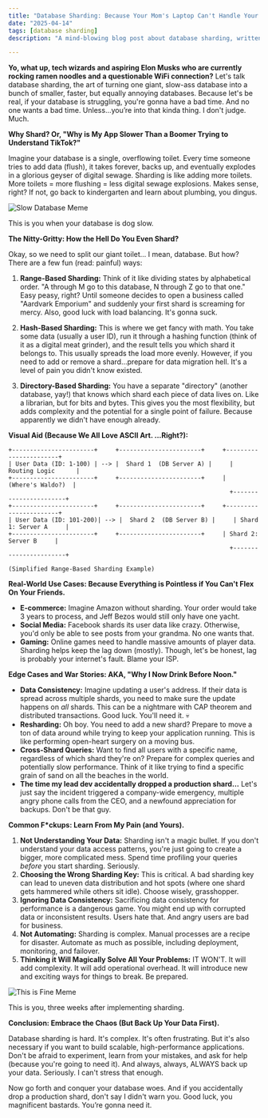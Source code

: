 ```yaml
---
title: "Database Sharding: Because Your Mom's Laptop Can't Handle Your Startup's Millions of Users"
date: "2025-04-14"
tags: [database sharding]
description: "A mind-blowing blog post about database sharding, written for chaotic Gen Z engineers. Prepare to have your mind blown... or just slightly inconvenienced. 💀🙏"

---
```


**Yo, what up, tech wizards and aspiring Elon Musks who are currently rocking ramen noodles and a questionable WiFi connection?** Let's talk database sharding, the art of turning one giant, slow-ass database into a bunch of smaller, faster, but equally annoying databases. Because let's be real, if your database is struggling, you're gonna have a bad time. And no one wants a bad time. Unless...you’re into that kinda thing. I don't judge. Much.

**Why Shard? Or, "Why is My App Slower Than a Boomer Trying to Understand TikTok?"**

Imagine your database is a single, overflowing toilet. Every time someone tries to add data (flush), it takes forever, backs up, and eventually explodes in a glorious geyser of digital sewage. Sharding is like adding more toilets. More toilets = more flushing = less digital sewage explosions. Makes sense, right? If not, go back to kindergarten and learn about plumbing, you dingus.

![Slow Database Meme](https://i.kym-cdn.com/photos/images/newsfeed/001/545/531/0af.gif)

This is you when your database is dog slow.

**The Nitty-Gritty: How the Hell Do You Even Shard?**

Okay, so we need to split our giant toilet… I mean, database. But how? There are a few fun (read: painful) ways:

1.  **Range-Based Sharding:** Think of it like dividing states by alphabetical order. "A through M go to this database, N through Z go to that one." Easy peasy, right? Until someone decides to open a business called "Aardvark Emporium" and suddenly your first shard is screaming for mercy. Also, good luck with load balancing. It's gonna suck.

2.  **Hash-Based Sharding:** This is where we get fancy with math. You take some data (usually a user ID), run it through a hashing function (think of it as a digital meat grinder), and the result tells you which shard it belongs to. This usually spreads the load more evenly. However, if you need to add or remove a shard…prepare for data migration hell. It's a level of pain you didn't know existed.

3.  **Directory-Based Sharding:** You have a separate "directory" (another database, yay!) that knows which shard each piece of data lives on. Like a librarian, but for bits and bytes. This gives you the most flexibility, but adds complexity and the potential for a single point of failure. Because apparently we didn't have enough already.

**Visual Aid (Because We All Love ASCII Art. ...Right?):**

```
+-----------------------+     +-----------------------+     +-----------------------+
| User Data (ID: 1-100) | --> |  Shard 1  (DB Server A) |     |  Routing Logic      |
+-----------------------+     +-----------------------+     |   (Where's Waldo?)  |
                                                              +-----------------------+
+-----------------------+     +-----------------------+     +-----------------------+
| User Data (ID: 101-200)| --> |  Shard 2  (DB Server B) |     | Shard 1: Server A     |
+-----------------------+     +-----------------------+     | Shard 2: Server B     |
                                                              +-----------------------+

(Simplified Range-Based Sharding Example)
```

**Real-World Use Cases: Because Everything is Pointless if You Can't Flex On Your Friends.**

*   **E-commerce:** Imagine Amazon without sharding. Your order would take 3 years to process, and Jeff Bezos would still only have one yacht.
*   **Social Media:** Facebook shards its user data like crazy. Otherwise, you'd only be able to see posts from your grandma. No one wants that.
*   **Gaming:** Online games need to handle massive amounts of player data. Sharding helps keep the lag down (mostly). Though, let's be honest, lag is probably your internet's fault. Blame your ISP.

**Edge Cases and War Stories: AKA, "Why I Now Drink Before Noon."**

*   **Data Consistency:** Imagine updating a user's address. If their data is spread across multiple shards, you need to make sure the update happens on *all* shards. This can be a nightmare with CAP theorem and distributed transactions. Good luck. You'll need it. 💀
*   **Resharding:** Oh boy. You need to add a new shard? Prepare to move a ton of data around while trying to keep your application running. This is like performing open-heart surgery on a moving bus.
*   **Cross-Shard Queries:** Want to find all users with a specific name, regardless of which shard they're on? Prepare for complex queries and potentially slow performance. Think of it like trying to find a specific grain of sand on all the beaches in the world.
*   **The time my lead dev accidentally dropped a production shard…** Let's just say the incident triggered a company-wide emergency, multiple angry phone calls from the CEO, and a newfound appreciation for backups. Don't be that guy.

**Common F\*ckups: Learn From My Pain (and Yours).**

1.  **Not Understanding Your Data:** Sharding isn't a magic bullet. If you don't understand your data access patterns, you're just going to create a bigger, more complicated mess. Spend time profiling your queries *before* you start sharding. Seriously.
2.  **Choosing the Wrong Sharding Key:** This is critical. A bad sharding key can lead to uneven data distribution and hot spots (where one shard gets hammered while others sit idle). Choose wisely, grasshopper.
3.  **Ignoring Data Consistency:** Sacrificing data consistency for performance is a dangerous game. You might end up with corrupted data or inconsistent results. Users hate that. And angry users are bad for business.
4.  **Not Automating:** Sharding is complex. Manual processes are a recipe for disaster. Automate as much as possible, including deployment, monitoring, and failover.
5.  **Thinking it Will Magically Solve All Your Problems:** IT WON'T. It will add complexity. It will add operational overhead. It will introduce new and exciting ways for things to break. Be prepared.

![This is Fine Meme](https://i.kym-cdn.com/photos/images/newsfeed/008/892/296/b53.gif)

This is you, three weeks after implementing sharding.

**Conclusion: Embrace the Chaos (But Back Up Your Data First).**

Database sharding is hard. It's complex. It's often frustrating. But it's also necessary if you want to build scalable, high-performance applications. Don't be afraid to experiment, learn from your mistakes, and ask for help (because you're going to need it). And always, always, ALWAYS back up your data. Seriously. I can't stress that enough.

Now go forth and conquer your database woes. And if you accidentally drop a production shard, don't say I didn't warn you. Good luck, you magnificent bastards. You’re gonna need it.
